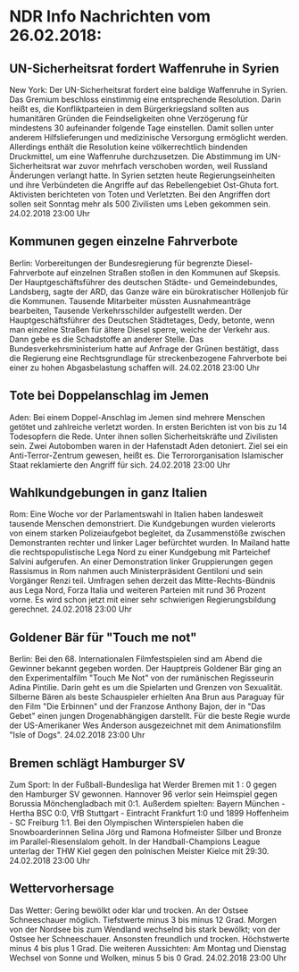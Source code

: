 # NDR Info Nachrichten vom 26.02.2018:


## UN-Sicherheitsrat fordert Waffenruhe in Syrien
New York: Der UN-Sicherheitsrat fordert eine baldige Waffenruhe in Syrien. Das Gremium beschloss einstimmig eine entsprechende Resolution. Darin heißt es, die Konfliktparteien in dem Bürgerkriegsland sollten aus humanitären Gründen die Feindseligkeiten ohne Verzögerung für mindestens 30 aufeinander folgende Tage einstellen. Damit sollen unter anderem Hilfslieferungen und medizinische Versorgung ermöglicht werden. Allerdings enthält die Resolution keine völkerrechtlich bindenden Druckmittel, um eine Waffenruhe durchzusetzen. Die Abstimmung im UN-Sicherheitsrat war zuvor mehrfach verschoben worden, weil Russland Änderungen verlangt hatte. In Syrien setzten heute Regierungseinheiten und ihre Verbündeten die Angriffe auf das Rebellengebiet Ost-Ghuta fort. Aktivisten berichteten von Toten und Verletzten. Bei den Angriffen dort sollen seit Sonntag mehr als 500 Zivilisten ums Leben gekommen sein. 24.02.2018 23:00 Uhr 

## Kommunen gegen einzelne Fahrverbote
Berlin: Vorbereitungen der Bundesregierung für begrenzte Diesel-Fahrverbote auf einzelnen Straßen stoßen in den Kommunen auf Skepsis. Der Hauptgeschäftsführer des deutschen Städte- und Gemeindebundes, Landsberg, sagte der ARD, das Ganze wäre ein bürokratischer Höllenjob für die Kommunen. Tausende Mitarbeiter müssten Ausnahmeanträge bearbeiten, Tausende Verkehrsschilder aufgestellt werden. Der Hauptgeschäftsführer des
Deutschen Städtetages, Dedy, betonte, wenn man einzelne Straßen für ältere Diesel sperre, weiche der Verkehr aus. Dann gebe es die Schadstoffe an anderer Stelle. Das Bundesverkehrsministerium hatte auf Anfrage der Grünen bestätigt, dass die Regierung eine Rechtsgrundlage für streckenbezogene Fahrverbote bei einer zu hohen Abgasbelastung schaffen will. 24.02.2018 23:00 Uhr 

## Tote bei Doppelanschlag im Jemen
Aden: Bei einem Doppel-Anschlag im Jemen sind mehrere Menschen getötet und zahlreiche verletzt worden. In ersten Berichten ist von bis zu 14 Todesopfern die Rede. Unter ihnen sollen Sicherheitskräfte und Zivilisten sein. Zwei Autobomben waren in der Hafenstadt Aden detoniert. Ziel sei ein Anti-Terror-Zentrum gewesen, heißt es. Die Terrororganisation Islamischer Staat reklamierte den Angriff für sich. 24.02.2018 23:00 Uhr 

## Wahlkundgebungen in ganz Italien
Rom: 	Eine Woche vor der Parlamentswahl in Italien haben landesweit tausende Menschen demonstriert. Die Kundgebungen wurden vielerorts von einem starken Polizeiaufgebot begleitet, da Zusammenstöße zwischen Demonstranten rechter und linker Lager befürchtet wurden. In Mailand hatte die rechtspopulistische Lega Nord zu einer Kundgebung mit Parteichef Salvini aufgerufen. An einer Demonstration linker Gruppierungen gegen Rassismus in Rom nahmen auch Ministerpräsident Gentiloni und sein Vorgänger Renzi teil. Umfragen sehen derzeit das Mitte-Rechts-Bündnis aus Lega Nord, Forza Italia und weiteren Parteien mit rund 36 Prozent vorne. Es wird schon jetzt mit einer sehr schwierigen Regierungsbildung gerechnet. 24.02.2018 23:00 Uhr 

## Goldener Bär für "Touch me not"
Berlin: Bei den 68. Internationalen Filmfestspielen sind am Abend die Gewinner bekannt gegeben worden. Der Hauptpreis Goldener Bär ging an den Experimentalfilm "Touch Me Not" von der rumänischen Regisseurin Adina Pintilie. Darin geht es um die Spielarten und Grenzen von Sexualität. Silberne Bären als beste Schauspieler erhielten Ana Brun aus Paraguay für den Film "Die Erbinnen" und der Franzose Anthony Bajon, der in "Das Gebet" einen jungen Drogenabhängigen darstellt. Für die beste Regie wurde der US-Amerikaner Wes Anderson ausgezeichnet mit dem Animationsfilm "Isle of Dogs". 24.02.2018 23:00 Uhr 

## Bremen schlägt Hamburger SV
Zum Sport: In der Fußball-Bundesliga hat Werder Bremen mit 1 : 0 gegen den Hamburger SV gewonnen. Hannover 96 verlor sein Heimspiel gegen Borussia Mönchengladbach mit 0:1.
Außerdem spielten: Bayern München - Hertha BSC  0:0, VfB Stuttgart - Eintracht Frankfurt 1:0  und
1899 Hoffenheim - SC Freiburg  1:1. Bei den Olympischen Winterspielen haben die Snowboarderinnen Selina Jörg und Ramona Hofmeister Silber und Bronze im Parallel-Riesenslalom geholt. In der Handball-Champions League unterlag der THW Kiel gegen den polnischen Meister Kielce mit 29:30. 24.02.2018 23:00 Uhr 

## Wettervorhersage
Das Wetter:
Gering bewölkt oder klar und trocken. An der Ostsee Schneeschauer möglich. Tiefstwerte minus 3 bis minus 12 Grad. Morgen von der Nordsee bis zum Wendland wechselnd bis stark bewölkt; von der Ostsee her Schneeschauer. Ansonsten freundlich und trocken. Höchstwerte minus 4 bis plus 1 Grad. Die weiteren Aussichten: Am Montag und Dienstag Wechsel von Sonne und Wolken, minus 5 bis 0 Grad. 24.02.2018 23:00 Uhr 
